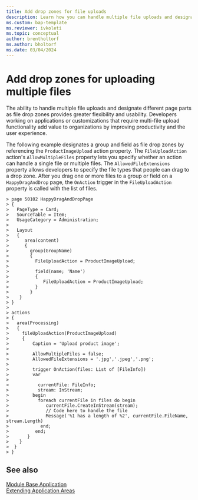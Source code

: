 ```yaml
---
title: Add drop zones for file uploads
description: Learn how you can handle multiple file uploads and designate different page parts as file drop zones.
ms.custom: bap-template
ms.reviewer: ivkoleti
ms.topic: conceptual
author: brentholtorf
ms.author: bholtorf
ms.date: 03/04/2024
---
```

# Add drop zones for uploading multiple files

The ability to handle multiple file uploads and designate different page parts as file drop zones provides greater flexibility and usability. Developers working on applications or customizations that require multi-file upload functionality add value to organizations by improving productivity and the user experience.

The following example designates a group and field as file drop zones by referencing the `ProductImageUpload` action property. The `FileUploadAction` action's `AllowMultipleFiles` property lets you specify whether an action can handle a single file or multiple files. The `AllowedFileExtensions` property allows developers to specify the file types that people can drag to a drop zone. After you drag one or more files to a group or field on a `HappyDragAndDrop` page, the `OnAction` trigger in the `FileUploadAction` property is called with the list of files.

```AL
> page 50102 HappyDragAndDropPage
> {
>   PageType = Card;
>   SourceTable = Item;
>   UsageCategory = Administration;
>
>   Layout
>   {
>      area(content)
>      {
>        group(GroupName)
>        {
>          FileUploadAction = ProductImageUpload;
>
>          field(name; 'Name')
>          {
>             FileUploadAction = ProductImageUpload;
>          }
>        }
>    }
> }
>
> actions
> {
>   area(Processing)
>   {
>     fileUploadAction(ProductImageUpload)
>     {
>         Caption = 'Upload product image';
>         
>         AllowMultipleFiles = false;
>         AllowedFileExtensions = '.jpg','.jpeg','.png';
>
>         trigger OnAction(files: List of [FileInfo])
>         var
>
>           currentFile: FileInfo;
>           stream: InStream;
>         begin
>           foreach currentFile in files do begin
>              currentFile.CreateInStream(stream);
>              // Code here to handle the file
>              Message('%1 has a length of %2', currentFile.FileName, stream.Length)
>            end;
>          end;
>       }
>    }
>  }    
> }
```

## See also

[Module Base Application](/dynamics365/business-central/application/base-application/module/base-application)  
[Extending Application Areas](devenv-extending-application-areas.md)